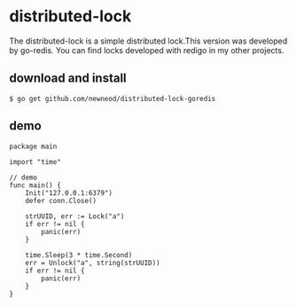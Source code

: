 # distributed-lock
The distributed-lock is a simple distributed lock.This version was developed by go-redis.
You can find locks developed with redigo in my other projects.

## download and install
```
$ go get github.com/newneod/distributed-lock-goredis
```

## demo
```
package main

import "time"

// demo
func main() {
	Init("127.0.0.1:6379")
	defer conn.Close()

	strUUID, err := Lock("a")
	if err != nil {
		panic(err)
	}

	time.Sleep(3 * time.Second)
	err = Unlock("a", string(strUUID))
	if err != nil {
		panic(err)
	}
}
```